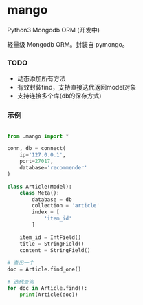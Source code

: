# mango
Python3 Mongodb ORM (开发中)

轻量级 Mongodb ORM。封装自 pymongo。

### TODO 
+ 动态添加所有方法
+ 有效封装find，支持直接迭代返回model对象
+ 支持连接多个库(db的保存方式)

### 示例

``` python

from .mango import *

conn, db = connect(
    ip='127.0.0.1',
    port=27017,
    database='recommender'
)

class Article(Model):
    class Meta():
        database = db
        collection = 'article'
        index = [
            'item_id'
        ]

    item_id = IntField()
    title = StringField()
    content = StringField()
    
# 查出一个    
doc = Article.find_one()

# 迭代查询
for doc in Article.find():
    print(Article(doc))
```

